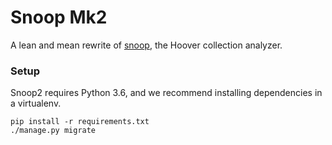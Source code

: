 # Snoop Mk2
A lean and mean rewrite of [snoop](), the Hoover collection analyzer.

### Setup
Snoop2 requires Python 3.6, and we recommend installing dependencies in a
virtualenv.

```shell
pip install -r requirements.txt
./manage.py migrate
```
